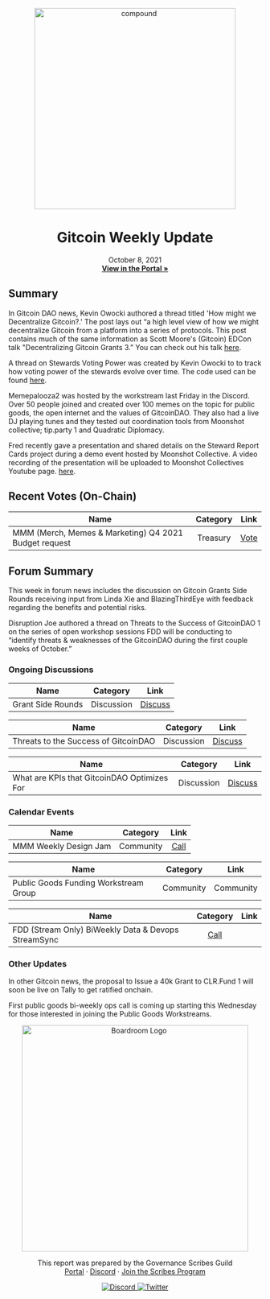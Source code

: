 <p align="center">
  <a href="http://app.boardroom.info/gitcoin">
    <img src="https://s.gitcoin.co/static/v2/images/presskit/logotype.f06a89bd4582.svg" alt="compound" width="400" />
  </a>
  <h1 align="center">Gitcoin Weekly Update</h1>
  <p align="center">
    October 8, 2021
  <br />
  <a href="http://app.boardroom.info/gitcoin"><strong>View in the Portal »</strong></a>
  <br />
  </p>
</p>

## Summary

In Gitcoin DAO news, Kevin Owocki authored a thread titled 'How might we Decentralize Gitcoin?.' The post lays out “a high level view of how we might decentralize Gitcoin from a platform into a series of protocols. This post contains much of the same information as Scott Moore's (Gitcoin) EDCon talk "Decentralizing Gitcoin Grants 3.” You can check out his talk <a href="https://www.youtube.com/watch?v=ucaA3sh3SRA">here</a>.

A thread on Stewards Voting Power was created by Kevin Owocki to to track how voting power of the stewards evolve over time. The code used can be found <a href="https://github.com/gitcoinco/web/pull/9380/">here</a>.

Memepalooza2 was hosted by the workstream last Friday in the Discord. Over 50 people joined and created over 100 memes on the topic for public goods, the open internet and the values of GitcoinDAO. They also had a live DJ playing tunes and they tested out coordination tools from Moonshot collective; tip.party 1 and Quadratic Diplomacy.

Fred recently gave a presentation and shared details on the Steward Report Cards project during a demo event hosted by Moonshot Collective. A video recording of the presentation will be uploaded to Moonshot Collectives Youtube page. <a href="https://www.youtube.com/watch?v=67a9Q2TQrEE">here</a>.


## Recent Votes (On-Chain)
| Name          | Category      | Link   |
| ------------- |:-------------:| :-----:|
| MMM (Merch, Memes & Marketing) Q4 2021 Budget request | Treasury | [Vote](https://snapshot.org/#/gitcoindao.eth/proposal/QmZbt14YZBzLtx4umQ9hxSwxZFRsV8BNr9VV7dGoKRsDLT)

## Forum Summary

This week in forum news includes the discussion on Gitcoin Grants Side Rounds receiving input from Linda Xie and BlazingThirdEye with feedback regarding the benefits and potential risks.

 Disruption Joe authored a thread on Threats to the Success of GitcoinDAO 1 on the series of open workshop sessions FDD will be conducting to “identify threats & weaknesses of the GitcoinDAO during the first couple weeks of October.”

### Ongoing Discussions

| Name          | Category      | Link   |
| ------------- |:-------------:| :-----:|
| Grant Side Rounds | Discussion | [Discuss](https://gov.gitcoin.co/t/gitcoin-grants-side-rounds/8660)

| Name          | Category      | Link   |
| ------------- |:-------------:| :-----:|
| Threats to the Success of GitcoinDAO | Discussion | [Discuss](https://gov.gitcoin.co/t/threats-to-the-success-of-gitcoindao/8641)

| Name          | Category      | Link   |
| ------------- |:-------------:| :-----:|
| What are KPIs that GitcoinDAO Optimizes For | Discussion | [Discuss](https://gov.gitcoin.co/t/what-are-the-kpis-that-gitcoindao-optimizes-for/8497)

### Calendar Events

| Name          | Category      | Link   |
| ------------- |:-------------:| :-----:|
| MMM Weekly Design Jam | Community | [Call](https://www.addevent.com/event/nj9154680)

| Name          | Category      | Link   |
| ------------- |:-------------:| :-----:|
| Public Goods Funding Workstream Group | Community | Community | [Call](https://www.addevent.com/event/uj8577705)

| Name          | Category      | Link   |
| ------------- |:-------------:| :-----:|
| FDD (Stream Only) BiWeekly Data & Devops StreamSync | [Call](https://www.addevent.com/event/eB8990223)


### Other Updates

In other Gitcoin news, the proposal to Issue a 40k Grant to CLR.Fund 1 will soon be live on Tally to get ratified onchain.

First public goods bi-weekly ops call is coming up starting this Wednesday for those interested in joining the Public Goods Workstreams.

<p align="center">
  <a href="http://app.boardroom.info/">
    <img src="https://i.ibb.co/PFcchnQ/boardroom.png" alt="Boardroom Logo" width="450" />
  </a>
</p>

<p align="center">
	This report was prepared by the Governance Scribes Guild
  <br />
  <a href="http://boardroom.info/">Portal</a>
  ·
  <a href="https://discord.com/invite/tgrTFg9">Discord</a>
  ·
  <a href="https://boardroom.mirror.xyz/JHrN8nVy_J4C7Xzj37zoyPANg0ZnNszhWy9YOZHC0lM">Join the Scribes Program</a>
</p>

<p align="center">
  <a href="https://discord.gg/CEZ8WfuK8s">
    <img src="https://img.shields.io/badge/Discord-Join-7289da?style=for-the-badge&logo=discord&logoColor=white" alt="Discord" />
  </a>
  <a href="https://twitter.com/boardroom_info">
    <img src="https://img.shields.io/badge/Twitter-Follow-1da1f2?style=for-the-badge&logo=twitter&logoColor=white" alt="Twitter" />
  </a>
</p>
